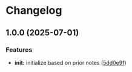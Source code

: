 # Changelog

## 1.0.0 (2025-07-01)


### Features

* **init:** initialize based on prior notes ([5dd0e9f](https://github.com/ehmpathy/rhachet/commit/5dd0e9fa1181cdf281eec2669e2b11b9e00257a7))
